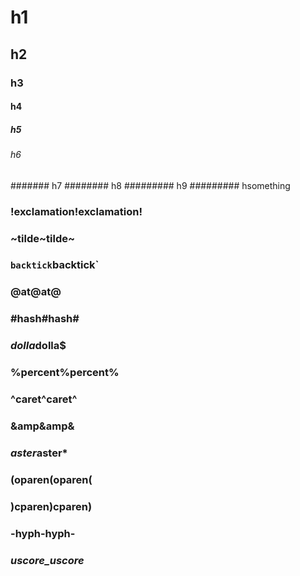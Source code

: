 # h1
## h2
### h3
#### h4
##### h5
###### h6
####### h7
######## h8
######### h9
######### hsomething

### !exclamation!exclamation!
### ~tilde~tilde~
### `backtick`backtick`
### @at@at@
### #hash#hash#
### $dolla$dolla$
### %percent%percent%
### ^caret^caret^
### &amp&amp&
### *aster*aster*
### (oparen(oparen(
### )cparen)cparen)
### -hyph-hyph-
### _uscore_uscore_
